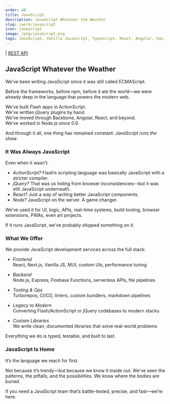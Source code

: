 ```yaml
---
order: 40
title: JavaScript
description: JavaScript Whatever the Weather
slug: /work/javascript
icon: javascript
image: /png/javascript.png
tags: JavaScript, Vanilla JavaScript, TypeScript, React, Angular, Vue, Material UI, Flash, Server Side JavaScript, Node, Gatsby, NextJS, Headless CMS, JSON
---
```

| [REST API](/work/javascript/rest-api)

## JavaScript Whatever the Weather

We’ve been writing JavaScript since it was still called ECMAScript.

Before the frameworks, before npm, before it ate the world—we were already deep in the language that powers the modern web.

We’ve built Flash apps in ActionScript.  
We’ve written jQuery plugins by hand.  
We’ve moved through Backbone, Angular, React, and beyond.  
We’ve worked in Node.js since 0.6.

And through it all, one thing has remained constant: _JavaScript runs the show_.

### It Was Always JavaScript

Even when it wasn’t.

- _ActionScript?_ Flash’s scripting language was basically JavaScript with a stricter compiler.
- _jQuery?_ That was us hiding from browser inconsistencies—but it was still JavaScript underneath.
- _React?_ Just a way of writing better JavaScript components.
- _Node?_ JavaScript on the server. A game changer.

We’ve used it for UI, logic, APIs, real-time systems, build tooling, browser extensions, PWAs, even art projects.

If it runs JavaScript, we’ve probably shipped something on it.

### What We Offer

We provide JavaScript development services across the full stack:

- _Frontend_  
  React, Next.js, Vanilla JS, MUI, custom UIs, performance tuning

- _Backend_  
  Node.js, Express, Firebase Functions, serverless APIs, file pipelines

- _Tooling & Ops_  
  Turborepos, CI/CD, linters, custom bundlers, markdown pipelines

- _Legacy to Modern_  
  Converting Flash/ActionScript or jQuery codebases to modern stacks

- _Custom Libraries_  
  We write clean, documented libraries that solve real-world problems

Everything we do is typed, testable, and built to last.

### JavaScript Is Home

It’s the language we reach for first.

Not because it’s trendy—but because we know it inside out. We’ve seen the patterns, the pitfalls, and the possibilities. We know where the bodies are buried.

If you need a JavaScript team that’s battle-tested, precise, and fast—we’re here.
